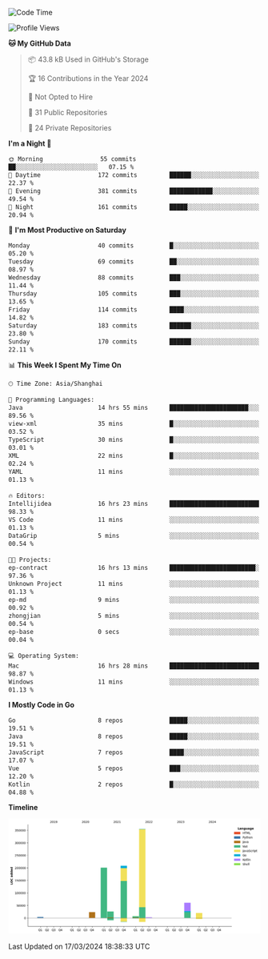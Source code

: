<!--START_SECTION:waka-->
![Code Time](http://img.shields.io/badge/Code%20Time-2%2C300%20hrs%2057%20mins-blue)

![Profile Views](http://img.shields.io/badge/Profile%20Views-0-blue)

**🐱 My GitHub Data** 

> 📦 43.8 kB Used in GitHub's Storage 
 > 
> 🏆 16 Contributions in the Year 2024
 > 
> 🚫 Not Opted to Hire
 > 
> 📜 31 Public Repositories 
 > 
> 🔑 24 Private Repositories 
 > 
**I'm a Night 🦉** 

```text
🌞 Morning                55 commits          ██░░░░░░░░░░░░░░░░░░░░░░░   07.15 % 
🌆 Daytime                172 commits         ██████░░░░░░░░░░░░░░░░░░░   22.37 % 
🌃 Evening                381 commits         ████████████░░░░░░░░░░░░░   49.54 % 
🌙 Night                  161 commits         █████░░░░░░░░░░░░░░░░░░░░   20.94 % 
```
📅 **I'm Most Productive on Saturday** 

```text
Monday                   40 commits          █░░░░░░░░░░░░░░░░░░░░░░░░   05.20 % 
Tuesday                  69 commits          ██░░░░░░░░░░░░░░░░░░░░░░░   08.97 % 
Wednesday                88 commits          ███░░░░░░░░░░░░░░░░░░░░░░   11.44 % 
Thursday                 105 commits         ███░░░░░░░░░░░░░░░░░░░░░░   13.65 % 
Friday                   114 commits         ████░░░░░░░░░░░░░░░░░░░░░   14.82 % 
Saturday                 183 commits         ██████░░░░░░░░░░░░░░░░░░░   23.80 % 
Sunday                   170 commits         ██████░░░░░░░░░░░░░░░░░░░   22.11 % 
```


📊 **This Week I Spent My Time On** 

```text
🕑︎ Time Zone: Asia/Shanghai

💬 Programming Languages: 
Java                     14 hrs 55 mins      ██████████████████████░░░   89.56 % 
view-xml                 35 mins             █░░░░░░░░░░░░░░░░░░░░░░░░   03.52 % 
TypeScript               30 mins             █░░░░░░░░░░░░░░░░░░░░░░░░   03.01 % 
XML                      22 mins             █░░░░░░░░░░░░░░░░░░░░░░░░   02.24 % 
YAML                     11 mins             ░░░░░░░░░░░░░░░░░░░░░░░░░   01.13 % 

🔥 Editors: 
Intellijidea             16 hrs 23 mins      █████████████████████████   98.33 % 
VS Code                  11 mins             ░░░░░░░░░░░░░░░░░░░░░░░░░   01.13 % 
DataGrip                 5 mins              ░░░░░░░░░░░░░░░░░░░░░░░░░   00.54 % 

🐱‍💻 Projects: 
ep-contract              16 hrs 13 mins      ████████████████████████░   97.36 % 
Unknown Project          11 mins             ░░░░░░░░░░░░░░░░░░░░░░░░░   01.13 % 
ep-md                    9 mins              ░░░░░░░░░░░░░░░░░░░░░░░░░   00.92 % 
zhongjian                5 mins              ░░░░░░░░░░░░░░░░░░░░░░░░░   00.54 % 
ep-base                  0 secs              ░░░░░░░░░░░░░░░░░░░░░░░░░   00.04 % 

💻 Operating System: 
Mac                      16 hrs 28 mins      █████████████████████████   98.87 % 
Windows                  11 mins             ░░░░░░░░░░░░░░░░░░░░░░░░░   01.13 % 
```

**I Mostly Code in Go** 

```text
Go                       8 repos             █████░░░░░░░░░░░░░░░░░░░░   19.51 % 
Java                     8 repos             █████░░░░░░░░░░░░░░░░░░░░   19.51 % 
JavaScript               7 repos             ████░░░░░░░░░░░░░░░░░░░░░   17.07 % 
Vue                      5 repos             ███░░░░░░░░░░░░░░░░░░░░░░   12.20 % 
Kotlin                   2 repos             █░░░░░░░░░░░░░░░░░░░░░░░░   04.88 % 
```



**Timeline**

![Lines of Code chart](https://raw.githubusercontent.com/youtiaoguagua/youtiaoguagua/master/assets/bar_graph.png)


 Last Updated on 17/03/2024 18:38:33 UTC
<!--END_SECTION:waka-->